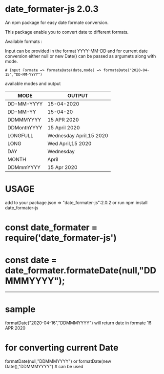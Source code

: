 # date_formater-js 2.0.3
An npm package for easy date formate conversion.

This package enable you to convert date to different formats.

Available formats : 

Input can be provided in the format YYYY-MM-DD and for current date conversion either null or new Date() can be passed as argumets along with mode.

    
    # Input Formate => formateDate(date,mode) => formateDate("2020-04-15","DD-MM-YYYY")

available modes and output

|MODE         |   OUTPUT                  |
|-------------|---------------------------|
|DD-MM-YYYY   |   15-04-2020              |
|DD-MM-YY     |   15-04-20                |
|DDMMMYYYY    |   15 APR 2020             |
|DDMonthYYYY  |   15 April 2020           |
|LONGFULL     |   Wednesday April,15 2020 |
|LONG         |   Wed April,15 2020       |
|DAY          |   Wednesday               |
|MONTH        |   April                   |
|DDMmmYYYY    |   15 Apr 2020             |

  # USAGE
  add to your package.json => "date_formater-js":2.0.2  or run npm install date_formater-js
  
  # const date_formater = require('date_formater-js')
  
  # const date = date_formater.formateDate(null,"DDMMMYYYY"); 
  **************************************************************
  # sample
  formatDate("2020-04-16","DDMMMYYYY")  will return date in formate 16 APR 2020
  
  # for converting current Date 
  formatDate(null,"DDMMMYYYY") or formatDate(new Date(),"DDMMMYYYY")  # can be used
